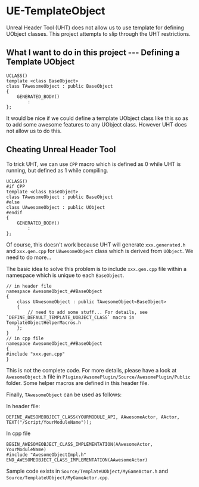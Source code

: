 # UE-TemplateObject
Unreal Header Tool (UHT) does not allow us to use template for defining UObject classes. This project attempts to slip through the UHT restrictions.

## What I want to do in this project --- Defining a Template UObject
```
UCLASS()
template <class BaseObject>
class TAwesomeObject : public BaseObject
{
    GENERATED_BODY()
        :
};
```
It would be nice if we could define a template UObject class like this so as to add some awesome features to any UObject class. However UHT does not allow us to do this.

## Cheating Unreal Header Tool
To trick UHT, we can use `CPP` macro which is defined as 0 while UHT is running, but defined as 1 while compiling.
```
UCLASS()
#if CPP
template <class BaseObject>
class TAwesomeObject : public BaseObject
#else
class UAwesomeObject : public UObject
#endif
{
    GENERATED_BODY()
        :
};
```
Of course, this doesn't work because UHT will generate `xxx.generated.h` and `xxx.gen.cpp` for `UAwesomeObject` class which is derived from `UObject`. We need to do more...

The basic idea to solve this problem is to include `xxx.gen.cpp` file within a namespace which is unique to each `BaseObject`.
```
// in header file
namespace AwesomeObject_##BaseObject
{
    class UAwesomeObject : public TAwesomeObject<BaseObject>
    {
        // need to add some stuff... For details, see `DEFINE_DEFAULT_TEMPLATE_UOBJECT_CLASS` macro in TemplateObjectHelperMacros.h
    };
}
// in cpp file
namespace AwesomeObject_##BaseObject
{
#include "xxx.gen.cpp"
}
```
This is not the complete code. For more details, please have a look at `AwesomeObject.h` file in `Plugins/AwsomePlugin/Source/AwesomePlugin/Public` folder.
Some helper macros are defined in this header file. 

Finally, `TAwesomeObject` can be used as follows:

In header file:
```
DEFINE_AWESOMEOBJECT_CLASS(YOURMODULE_API, AAwesomeActor, AActor, TEXT("/Script/YourModuleName"));
```

In cpp file
```
BEGIN_AWESOMEOBJECT_CLASS_IMPLEMENTATION(AAwesomeActor, YourModuleName)
#include "AwesomeObjectImpl.h"
END_AWESOMEOBJECT_CLASS_IMPLEMENTATION(AAwesomeActor)
```
Sample code exists in `Source/TemplateUObject/MyGameActor.h` and `Source/TemplateUObject/MyGameActor.cpp`.
